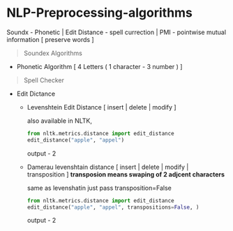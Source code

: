 # NLP-Preprocessing-algorithms
Soundx - Phonetic | Edit Distance - spell currection | PMI - pointwise mutual information [ preserve words ]

> Soundex Algorithms

  - Phonetic Algorithm [ 4 Letters ( 1 character - 3 number ) ]
  
> Spell Checker

  - Edit Dictance
    - Levenshtein Edit Distance [ insert | delete | modify ]
    
      also available in NLTK,
      
      ```python
      from nltk.metrics.distance import edit_distance
      edit_distance("apple", "appel")
      ```
      output - 2
        
    - Damerau levenshtain distance [ insert | delete | modify | transposition ]
      **transposion means swaping of 2 adjcent characters**
    
      same as levenshatin just pass transposition=False
      ```python
      from nltk.metrics.distance import edit_distance
      edit_distance("apple", "appel", transpositions=False, )
      ```
      output - 2
